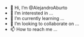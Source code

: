- 👋 Hi, I’m @AlejandroAburto
- 👀 I’m interested in ...
- 🌱 I’m currently learning ...
- 💞️ I’m looking to collaborate on ...
- 📫 How to reach me ...

<!---
AlejandroAburto/AlejandroAburto is a ✨ special ✨ repository because its `README.md` (this file) appears on your GitHub profile.
You can click the Preview link to take a look at your changes.
--->
